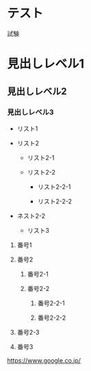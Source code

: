 # テスト

試験

# 見出しレベル1
## 見出しレベル2
### 見出しレベル3

- リスト1

- リスト2

  - リスト2-1

  - リスト2-2

    - リスト2-2-1

    - リスト2-2-2

 - ネスト2-2

    - リスト3

1. 番号1

1. 番号2

   1. 番号2-1

   1. 番号2-2

      1. 番号2-2-1

      1. 番号2-2-2

  1. 番号2-3

1. 番号3

https://www.google.co.jp/
